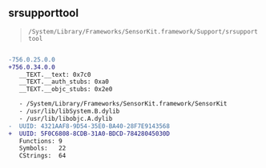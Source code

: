## srsupporttool

> `/System/Library/Frameworks/SensorKit.framework/Support/srsupporttool`

```diff

-756.0.25.0.0
+756.0.34.0.0
   __TEXT.__text: 0x7c0
   __TEXT.__auth_stubs: 0xa0
   __TEXT.__objc_stubs: 0x2e0

   - /System/Library/Frameworks/SensorKit.framework/SensorKit
   - /usr/lib/libSystem.B.dylib
   - /usr/lib/libobjc.A.dylib
-  UUID: 4321AAF8-9D54-35E0-BA40-28F7E9143568
+  UUID: 5F0C6808-8CDB-31A0-BDCD-78428045030D
   Functions: 9
   Symbols:   22
   CStrings:  64

```
